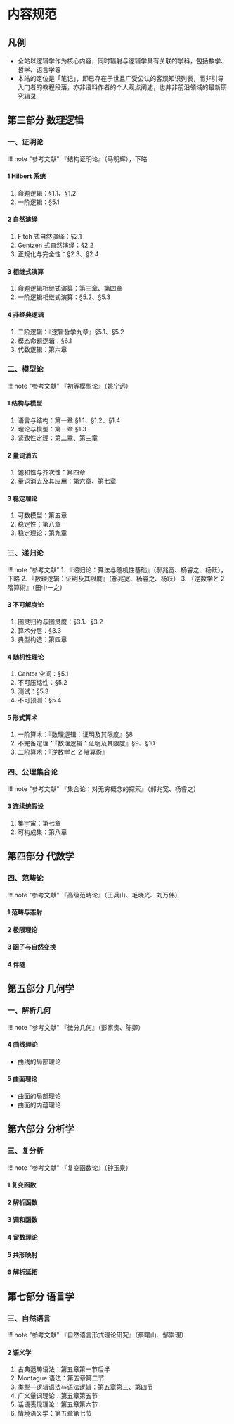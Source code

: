 # 内容规范
## 凡例
- 全站以逻辑学作为核心内容，同时辐射与逻辑学具有关联的学科，包括数学、哲学、语言学等
- 本站的定位是「笔记」，即已存在于世且广受公认的客观知识列表，而非引导入门者的教程段落，亦非语料作者的个人观点阐述，也并非前沿领域的最新研究辑录

## 第三部分 数理逻辑
### 一、证明论

!!! note "参考文献"
    『结构证明论』（马明辉），下略

#### 1 Hilbert 系统
1. 命题逻辑：§1.1、§1.2
2. 一阶逻辑：§5.1

#### 2 自然演绎
1. Fitch 式自然演绎：§2.1
2. Gentzen 式自然演绎：§2.2
3. 正规化与完全性：§2.3、§2.4

#### 3 相继式演算
1. 命题逻辑相继式演算：第三章、第四章
2. 一阶逻辑相继式演算：§5.2、§5.3

#### 4 非经典逻辑
1. 二阶逻辑：『逻辑哲学九章』§5.1、§5.2
2. 模态命题逻辑：§6.1
3. 代数逻辑：第六章

### 二、模型论

!!! note "参考文献"
    『初等模型论』（姚宁远）

#### 1 结构与模型
1. 语言与结构：第一章 §1.1、§1.2、§1.4
2. 理论与模型：第一章 §1.3
3. 紧致性定理：第二章、第三章

#### 2 量词消去
1. 饱和性与齐次性：第四章
2. 量词消去及其应用：第六章、第七章

#### 3 稳定理论
1. 可数模型：第五章
2. 稳定性：第八章
3. 稳定理论：第九章

### 三、递归论

!!! note "参考文献"
    1. 『递归论：算法与随机性基础』（郝兆宽、杨睿之、杨跃），下略
    2. 『数理逻辑：证明及其限度』（郝兆宽、杨睿之、杨跃）
    3. 『逆数学と 2 階算術』（田中一之）

#### 3 不可解度论
1. 图灵归约与图灵度：§3.1、§3.2
2. 算术分层：§3.3
3. 典型构造：第四章

#### 4 随机性理论
1. Cantor 空间：§5.1
2. 不可压缩性：§5.2
3. 测试：§5.3
4. 不可预测：§5.4

#### 5 形式算术
1. 一阶算术：『数理逻辑：证明及其限度』§8
2. 不完备定理：『数理逻辑：证明及其限度』§9、§10
3. 二阶算术：『逆数学と 2 階算術』

### 四、公理集合论

!!! note "参考文献"
    『集合论：对无穷概念的探索』（郝兆宽、杨睿之）

#### 3 连续统假设
1. 集宇宙：第七章
2. 可构成集：第八章

## 第四部分 代数学
### 四、范畴论

!!! note "参考文献"
    『高级范畴论』（王兵山、毛晓光、刘万伟）

#### 1 范畴与态射

#### 2 极限理论

#### 3 函子与自然变换

#### 4 伴随

## 第五部分 几何学
### 一、解析几何

!!! note "参考文献"
    『微分几何』（彭家贵、陈卿）

#### 4 曲线理论
- 曲线的局部理论

#### 5 曲面理论
- 曲面的局部理论
- 曲面的内蕴理论

## 第六部分 分析学
### 三、复分析

!!! note "参考文献"
    『复变函数论』（钟玉泉）

#### 1 复变函数

#### 2 解析函数

#### 3 调和函数

#### 4 留数理论

#### 5 共形映射

#### 6 解析延拓

## 第七部分 语言学
### 三、自然语言

!!! note "参考文献"
    『自然语言形式理论研究』（蔡曙山、邹崇理）

#### 2 语义学
1. 古典范畴语法：第五章第一节后半
2. Montague 语法：第五章第二节
3. 类型—逻辑语法与语法逻辑：第五章第三、第四节
4. 广义量词理论：第五章第五节
5. 话语表现理论：第五章第六节
6. 情境语义学：第五章第七节
